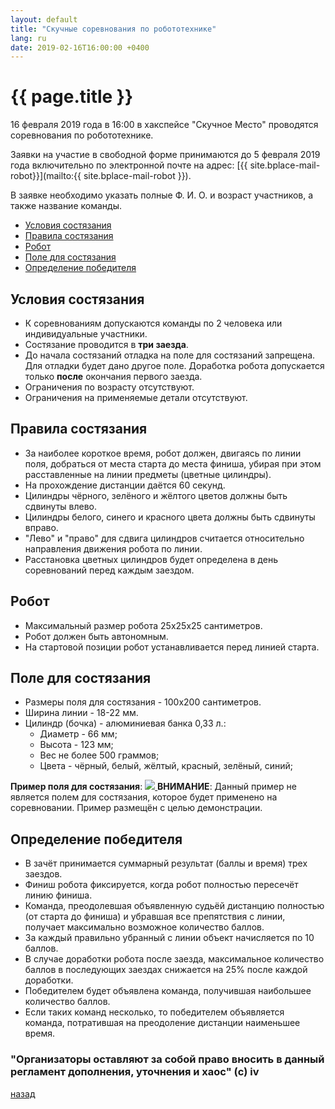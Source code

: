 ```yaml
---
layout: default
title: "Скучные соревнования по робототехнике"
lang: ru
date: 2019-02-16T16:00:00 +0400
---
```


# {{ page.title }}

16 февраля 2019 года в 16:00 в хакспейсе "Скучное Место" проводятся
соревнования по робототехнике.

Заявки на участие в свободной форме принимаются до 5 февраля 2019 года
включительно по электронной почте на адрес:
[{{ site.bplace-mail-robot}}](mailto:{{ site.bplace-mail-robot }}).

В заявке необходимо указать полные Ф. И. О. и возраст участников, а
также название команды.

* [Условия состязания](#conditions)
* [Правила состязания](#rules)
* [Робот](#robot)
* [Поле для состязания](#field)
* [Определение победителя](#winner)


## <a name="conditions" id="conditions"></a> Условия состязания

* К соревнованиям допускаются команды по 2 человека или индивидуальные
участники.
* Состязание проводится в **три заезда**.
* До начала состязаний отладка на поле для состязаний запрещена.
Для отладки будет дано другое поле. Доработка робота допускается только **после** окончания первого заезда.
* Ограничения по возрасту отсутствуют.
* Ограничения на применяемые детали отсутствуют.


## <a name="rules" id="rules"></a> Правила состязания


* За наиболее короткое время, робот должен, двигаясь по линии поля, добраться от места старта до
места финиша, убирая при этом расставленные на линии предметы (цветные цилиндры).
* На прохождение дистанции даётся 60 секунд.
* Цилиндры чёрного, зелёного и жёлтого цветов должны быть сдвинуты
влево.
* Цилиндры белого, синего и красного цвета должны быть сдвинуты вправо.
* "Лево" и "право" для сдвига цилиндров считается относительно направления
движения робота по линии.
* Расстановка цветных цилиндров будет определена в день соревнований перед каждым заездом.


## <a name="robot" id="robot"></a> Робот

* Максимальный размер робота 25х25х25 сантиметров.
* Робот должен быть автономным.
* На стартовой позиции робот устанавливается перед линией
старта.


## <a name="field" id="field"></a> Поле для состязания

* Размеры поля для состязания - 100х200 сантиметров.
* Ширина линии - 18-22 мм.
* Цилиндр (бочка) - алюминиевая банка 0,33 л.:
  * Диаметр - 66 мм;
  * Высота - 123 мм;
  * Вес не более 500 граммов;
  * Цвета - чёрный, белый, жёлтый, красный, зелёный, синий;

**Пример поля для состязания**:
<a href="{{ site.url}}/assets/images/robot-field-sample.png">
  <img src="{{ site.url}}/assets/images/robot-field-sample.png">
</a>
**ВНИМАНИЕ**: Данный пример не является полем для состязания, которое будет
применено на соревновании. Пример размещён с целью демонстрации.


## <a name="winner" id="winner"></a> Определение победителя

* В зачёт принимается суммарный результат (баллы и время) трех заездов.
* Финиш робота фиксируется, когда робот полностью пересечёт линию финиша.
* Команда, преодолевшая объявленную судьёй дистанцию полностью (от старта до финиша) и
убравшая все препятствия с линии, получает максимально возможное
количество баллов.
* За каждый правильно убранный с линии объект начисляется по 10 баллов.
* В случае доработки робота после заезда, максимальное количество
баллов в последующих заездах снижается на 25% после каждой доработки.
* Победителем будет объявлена команда, получившая наибольшее
количество баллов.
* Если таких команд несколько, то победителем объявляется команда,
потратившая на преодоление дистанции наименьшее время.

### "Организаторы оставляют за собой право вносить в данный регламент дополнения, уточнения и хаос" (c) iv

[назад](../events/)

